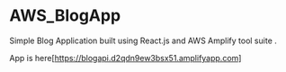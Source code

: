 # AWS_BlogApp

Simple Blog Application built using React.js and AWS Amplify tool suite .

App is here[https://blogapi.d2qdn9ew3bsx51.amplifyapp.com]
